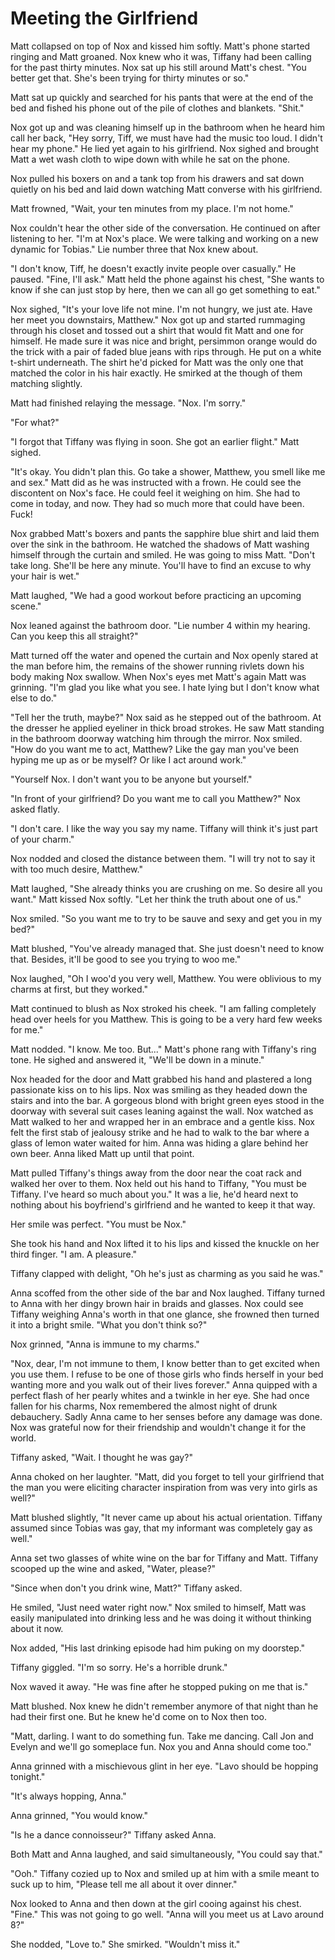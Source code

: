 # Meeting the Girlfriend

Matt collapsed on top of Nox and kissed him softly.  Matt's phone started ringing and Matt groaned.  Nox knew who it was, Tiffany had been calling for the past thirty minutes.  Nox sat up his still around Matt's chest.  "You better get that.  She's been trying for thirty minutes or so."

Matt sat up quickly and searched for his pants that were at the end of the bed and fished his phone out of the pile of clothes and blankets.  "Shit."

Nox got up and was cleaning himself up in the bathroom when he heard him call  her back, "Hey sorry, Tiff, we must have had the music too loud.  I didn't hear my phone."  He lied yet again to his girlfriend.  Nox sighed and brought Matt a wet wash cloth to wipe down with while he sat on the phone.

Nox pulled his boxers on and a tank top from his drawers and sat down quietly on his bed and laid down watching Matt converse with his girlfriend.

Matt frowned, "Wait, your ten minutes from my place.  I'm not home."

Nox couldn't hear the other side of the conversation.  He continued on after listening to her.  "I'm at Nox's place.  We were talking and working on a new dynamic for Tobias."  Lie number three that Nox knew about.

"I don't know, Tiff, he doesn't exactly invite people over casually."  He paused.  "Fine, I'll ask."  Matt held the phone against his chest, "She wants to know if she can just stop by here, then we can all go get something to eat."

Nox sighed, "It's your love life not mine.  I'm not hungry, we just ate.  Have her meet you downstairs, Matthew."  Nox got up and started rummaging through his closet and tossed out a shirt that would fit Matt and one for himself.  He made sure it was nice and bright, persimmon orange would do the trick with a pair of faded blue jeans with rips through.  He put on a white t-shirt underneath.  The shirt he'd picked for Matt was the only one that matched the color in his hair exactly.  He smirked at the though of them matching slightly.

Matt had finished relaying the message.  "Nox.  I'm sorry."

"For what?"

"I forgot that Tiffany was flying in soon.  She got an earlier flight."  Matt sighed.  

"It's okay.  You didn't plan this.  Go take a shower, Matthew, you smell like me and sex."  Matt did as he was instructed with a frown.  He could see the discontent on Nox's face.  He could feel it weighing on him.  She had to come in today, and now.  They had so much more that could have been.  Fuck!

Nox grabbed Matt's boxers and pants the sapphire blue shirt and laid them over the sink in the bathroom.  He watched the shadows of Matt washing himself through the curtain and smiled.  He was going to miss Matt.  "Don't take long.  She'll be here any minute.  You'll have to find an excuse to why your hair is wet."

Matt laughed, "We had a good workout before practicing an upcoming scene."

Nox leaned against the bathroom door.  "Lie number 4 within my hearing.  Can you keep this all straight?"

Matt turned off the water and opened the curtain and Nox openly stared at the man before him, the remains of the shower running rivlets down his body making Nox swallow.  When Nox's eyes met Matt's again Matt was grinning.  "I'm glad you like what you see.  I hate lying but I don't know what else to do."

"Tell her the truth, maybe?"  Nox said as he stepped out of the bathroom. At the dresser he applied eyeliner in thick broad strokes.  He saw Matt standing in the bathroom doorway watching him through the mirror.  Nox smiled.  "How do you want me to act, Matthew?  Like the gay man you've been hyping me up as or be myself?  Or like I act around work."

"Yourself Nox.  I don't want you to be anyone but yourself."

"In front of your girlfriend?  Do you want me to call you Matthew?"  Nox asked flatly.

"I don't care.  I like the way you say my name.  Tiffany will think it's just part of your charm."

Nox nodded and closed the distance between them.  "I will try not to say it with too much desire, Matthew."

Matt laughed, "She already thinks you are crushing on me.  So desire all you want."  Matt kissed Nox softly.  "Let her think the truth about one of us."

Nox smiled.  "So you want me to try to be sauve and sexy and get you in my bed?"

Matt blushed, "You've already managed that.  She just doesn't need to know that.  Besides, it'll be good to see you trying to woo me."

Nox laughed, "Oh I woo'd you very well, Matthew.  You were oblivious to my charms at first, but they worked."

Matt continued to blush as Nox stroked his cheek.  "I am falling completely head over heels for you Matthew.  This is going to be a very hard few weeks for me."

Matt nodded.  "I know.  Me too.  But..."  Matt's phone rang with Tiffany's ring tone.  He sighed and answered it, "We'll be down in a minute."

Nox headed for the door and Matt grabbed his hand and plastered a long passionate kiss on to his lips.  Nox was smiling as they headed down the stairs and into the bar.  A gorgeous blond with bright green eyes stood in the doorway with several suit cases leaning against the wall.  Nox watched as Matt walked to her and wrapped her in an embrace and a gentle kiss.  Nox felt the first stab of jealousy strike and he had to walk to the bar where a glass of lemon water waited for him.  Anna was hiding a glare behind her own beer.  Anna liked Matt up until that point.

Matt pulled Tiffany's things away from the door near the coat rack and walked her over to them.  Nox held out his hand to Tiffany, "You must be Tiffany.  I've heard so much about you."  It was a lie, he'd heard next to nothing about his boyfriend's girlfriend and he wanted to keep it that way.

Her smile was perfect.  "You must be Nox."  

She took his hand and Nox lifted it to his lips and kissed the knuckle on her third finger. "I am.  A pleasure."

Tiffany clapped with delight, "Oh he's just as charming as you said he was."

Anna scoffed from the other side of the bar and Nox laughed.  Tiffany turned to Anna with her dingy brown hair in braids and glasses.  Nox could see Tiffany weighing Anna's worth in that one glance, she frowned then turned it into a bright smile.  "What you don't think so?"

Nox grinned, "Anna is immune to my charms."

"Nox, dear, I'm not immune to them, I know better than to get excited when you use them.  I refuse to be one of those girls who finds herself in your bed wanting more and you walk out of their lives forever."  Anna quipped with a perfect flash of her pearly whites and a twinkle in her eye.  She had once fallen for his charms, Nox remembered the almost night of drunk debauchery.  Sadly Anna came to her senses before any damage was done.  Nox was grateful now for their friendship and wouldn't change it for the world.

Tiffany asked, "Wait.  I thought he was gay?" 

Anna choked on her laughter.  "Matt, did you forget to tell your girlfriend that the man you were eliciting character inspiration from was very into girls as well?"

Matt blushed slightly, "It never came up about his actual orientation.  Tiffany assumed since Tobias was gay, that my informant was completely gay as well."

Anna set two glasses of white wine on the bar for Tiffany and Matt.  Tiffany scooped up the wine and asked, "Water, please?"

"Since when don't you drink wine, Matt?"  Tiffany asked.

He smiled, "Just need water right now."  Nox smiled to himself, Matt was easily manipulated into drinking less and he was doing it without thinking about it now.  

Nox added, "His last drinking episode had him puking on my doorstep."

Tiffany giggled.  "I'm so sorry.  He's a horrible drunk."

Nox waved it away.  "He was fine after he stopped puking on me that is."

Matt blushed. Nox knew he didn't remember anymore of that night than he had their first one.  But he knew he'd come on to Nox then too.

"Matt, darling.  I want to do something fun.  Take me dancing.  Call Jon and Evelyn and we'll go someplace fun.  Nox you and Anna should come too."

Anna grinned with a mischievous glint in her eye.  "Lavo should be hopping tonight."

"It's always hopping, Anna."  

Anna grinned, "You would know."

"Is he a dance connoisseur?"  Tiffany asked Anna.

Both Matt and Anna laughed, and said simultaneously, "You could say that."

"Ooh."  Tiffany cozied up to Nox and smiled up at him with a smile meant to suck up to him, "Please tell me all about it over dinner."

Nox looked to Anna and then down at the girl cooing against his chest.  "Fine."  This was not going to go well.  "Anna will you meet us at Lavo around 8?"

She nodded, "Love to."  She smirked.  "Wouldn't miss it."